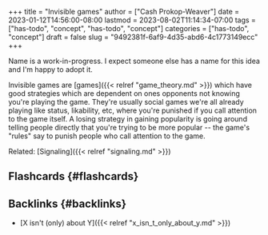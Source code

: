 +++
title = "Invisible games"
author = ["Cash Prokop-Weaver"]
date = 2023-01-12T14:56:00-08:00
lastmod = 2023-08-02T11:14:34-07:00
tags = ["has-todo", "concept", "has-todo", "concept"]
categories = ["has-todo", "concept"]
draft = false
slug = "9492381f-6af9-4d35-abd6-4c1773149ecc"
+++

Name is a work-in-progress. I expect someone else has a name for this idea and I'm happy to adopt it.

Invisible games are [games]({{< relref "game_theory.md" >}}) which have good strategies which are dependent on ones opponents not knowing you're playing the game. They're usually social games we're all already playing like status, likability, etc, where you're punished if you call attention to the game itself. A losing strategy in gaining popularity is going around telling people directly that you're trying to be more popular -- the game's "rules" say to punish people who call attention to the game.

Related: [Signaling]({{< relref "signaling.md" >}})


## Flashcards {#flashcards}


## Backlinks {#backlinks}

-   [X isn't (only) about Y]({{< relref "x_isn_t_only_about_y.md" >}})
